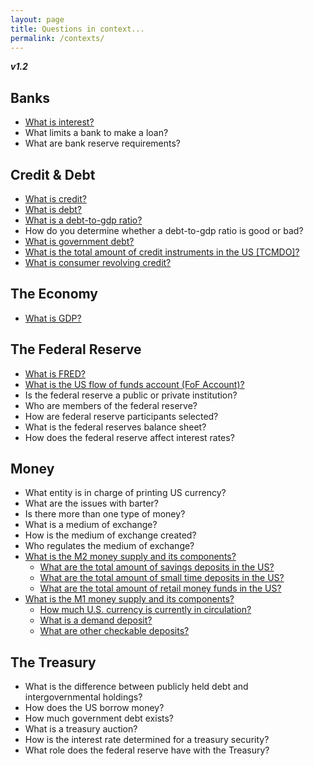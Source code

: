 ```yaml
---
layout: page
title: Questions in context...
permalink: /contexts/
---
```


**_v1.2_**

## Banks
- [What is interest?](http://hackeconomics.com/what-is-interest/)
- What limits a bank to make a loan?
- What are bank reserve requirements?
 
## Credit & Debt
- [What is credit?](http://hackeconomics.com/what-is-credit/)
- [What is debt?](http://hackeconomics.com/what-is-debt/)
- [What is a debt-to-gdp ratio?](http://hackeconomics.com/what-is-a-debt-to-gdp-ratio/)
- How do you determine whether a debt-to-gdp ratio is good or bad?
- [What is government debt?](http://hackeconomics.com/what-is-government-debt/)
- [What is the total amount of credit instruments in the US [TCMDO]?](http://hackeconomics.com/What-is-US-total-credit-instruments-TCMDO/)
- [What is consumer revolving credit?](http://hackeconomics.com/what-is-consumer-revolving-credit/)

## The Economy
- [What is GDP?](http://hackeconomics.com/What-is-GDP/)
 
## The Federal Reserve
- [What is FRED?](http://hackeconomics.com/what-is-FRED/)
- [What is the US flow of funds account (FoF Account)?](http://hackeconomics.com/what-is-the-US-flow-of-funds-account/) 
- Is the federal reserve a public or private institution?
- Who are members of the federal reserve?
- How are federal reserve participants selected?
- What is the federal reserves balance sheet?
- How does the federal reserve affect interest rates?

## Money
- What entity is in charge of printing US currency?
- What are the issues with barter?
- Is there more than one type of money?
- What is a medium of exchange?
- How is the medium of exchange created?
- Who regulates the medium of exchange?
- [What is the M2 money supply and its components?](http://hackeconomics.com/What-is-the-M1-money-supply-and-its-components/)
  - [What are the total amount of savings deposits in the US?](http://hackeconomics.com/what-are-the-total-amount-of-savings-deposits-in-the-US/)
  - [What are the total amount of small time deposits in the US?](http://hackeconomics.com/What-are-the-total-amount-of-small-time-deposits-in-the-US/)
  - [What are the total amount of retail money funds in the US?](http://hackeconomics.com/What-are-the-total-amount-of-retail-money-funds-in-the-US/)
- [What is the M1 money supply and its components?](http://hackeconomics.com/What-is-M1-and-its-components/)
  - [How much U.S. currency is currently in circulation?](http://hackeconomics.com/How-much-U.S.-currency-is-currently-in-circulation/)
  - [What is a demand deposit?](http://hackeconomics.com/What-is-a-demand-deposit/)
  - [What are other checkable deposits?](http://hackeconomics.com/What-are-other-checkable-deposits/)

## The Treasury
- What is the difference between publicly held debt and intergovernmental holdings?
- How does the US borrow money?
- How much government debt exists?
- What is a treasury auction?
- How is the interest rate determined for a treasury security?
- What role does the federal reserve have with the Treasury?
